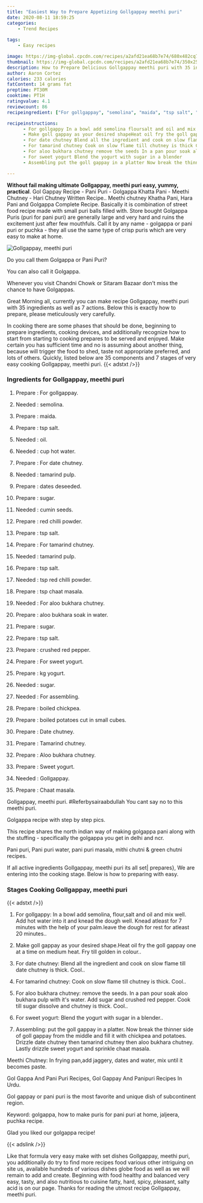 ```yaml
---
title: "Easiest Way to Prepare Appetizing Gollgappay meethi puri"
date: 2020-08-11 18:59:25
categories:
    - Trend Recipes
    
tags:
    - Easy recipes

image: https://img-global.cpcdn.com/recipes/a2afd21ea68b7e74/680x482cq70/gollgappay-meethi-puri-recipe-main-photo.jpg
thumbnail: https://img-global.cpcdn.com/recipes/a2afd21ea68b7e74/350x250cq70/gollgappay-meethi-puri-recipe-main-photo.jpg
description: How to Prepare Delicious Gollgappay meethi puri with 35 ingredients and 7 stages of easy cooking.
author: Aaron Cortez
calories: 233 calories
fatContent: 14 grams fat
preptime: PT30M
cooktime: PT1H
ratingvalue: 4.1
reviewcount: 86
recipeingredient: ["For gollgappay", "semolina", "maida", "tsp salt", "oil", "cup hot water", "For date chutney", "tamarind pulp", "dates deseeded", "sugar", "cumin seeds", "red chilli powder", "tsp salt", "For tamarind chutney", "tamarind pulp", "tsp salt", "tsp red chilli powder", "tsp chaat masala", "For aloo bukhara chutney", "aloo bukhara soak in water", "sugar", "tsp salt", "crushed red pepper", "For sweet yogurt", "kg yogurt", "sugar", "For assembling", "boiled chickpea", "boiled potatoes cut in small cubes", "Date chutney", "Tamarind chutney", "Aloo bukhara chutney", "Sweet yogurt", "Gollgappay", "Chaat masala"]

recipeinstructions: 
      - For gollgappy In a bowl add semolina floursalt and oil and mix well Add hot water into it and knead the dough well Knead atleast for 7 minutes with the help of your palmleave the dough for rest for atleast 20 minutes 
      - Make goll gappay as your desired shapeHeat oil fry the goll gappay one at a time on medium heat Fry till golden in colour 
      - For date chutney Blend all the ingredient and cook on slow flame till date chutney is thick Cool 
      - For tamarind chutney Cook on slow flame till chutney is thick Cool 
      - For aloo bukhara chutney remove the seeds In a pan pour soak aloo bukhara pulp with its water Add sugar and crushed red pepper Cook till sugar dissolve and chutney is thick Cool 
      - For sweet yogurt Blend the yogurt with sugar in a blender 
      - Assembling put the goll gappay in a platter Now break the thinner side of goll gappay from the middle and fill it with chickpea and potatoes Drizzle date chutney then tamarind chutney then aloo bukhara chutney Lastly drizzle sweet yogurt and sprinkle chaat masala

---
```




**Without fail making ultimate Gollgappay, meethi puri easy, yummy, practical**. Gol Gappay Recipe - Pani Puri - Golgappa Khatta Pani - Meethi Chutney - Hari Chutney Written Recipe.. Meethi chutney Khatha Pani, Hara Pani and Golgappa Complete Recipe. Basically it is combination of street food recipe made with small puri balls filled with. Store bought Golgappa Puris (puri for pani puri) are generally large and very hard and ruins the excitement just after few mouthfuls. Call it by any name - golgappa or pani puri or puchka - they all use the same type of crisp puris which are very easy to make at home.


![Gollgappay, meethi puri](https://img-global.cpcdn.com/recipes/a2afd21ea68b7e74/680x482cq70/gollgappay-meethi-puri-recipe-main-photo.jpg "Gollgappay, meethi puri")



Do you call them Golgappa or Pani Puri?

You can also call it Golgappa.

Whenever you visit Chandni Chowk or Sitaram Bazaar don&#39;t miss the chance to have Golgappas.


Great Morning all, currently you can make recipe Gollgappay, meethi puri with 35 ingredients as well as 7 actions. Below this is exactly how to prepare, please meticulously very carefully.

In cooking there are some phases that should be done, beginning to prepare ingredients, cooking devices, and additionally recognize how to start from starting to cooking prepares to be served and enjoyed. Make certain you has sufficient time and no is assuming about another thing, because will trigger the food to shed, taste not appropriate preferred, and lots of others. Quickly, listed below are 35 components and 7 stages of very easy cooking Gollgappay, meethi puri.
{{< adstxt />}}

### Ingredients for Gollgappay, meethi puri


1. Prepare  : For gollgappay.

1. Needed  : semolina.

1. Prepare  : maida.

1. Prepare  : tsp salt.

1. Needed  : oil.

1. Needed  : cup hot water.

1. Prepare  : For date chutney.

1. Needed  : tamarind pulp.

1. Prepare  : dates deseeded.

1. Prepare  : sugar.

1. Needed  : cumin seeds.

1. Prepare  : red chilli powder.

1. Prepare  : tsp salt.

1. Prepare  : For tamarind chutney.

1. Needed  : tamarind pulp.

1. Prepare  : tsp salt.

1. Needed  : tsp red chilli powder.

1. Prepare  : tsp chaat masala.

1. Needed  : For aloo bukhara chutney.

1. Prepare  : aloo bukhara soak in water.

1. Prepare  : sugar.

1. Prepare  : tsp salt.

1. Prepare  : crushed red pepper.

1. Prepare  : For sweet yogurt.

1. Prepare  : kg yogurt.

1. Needed  : sugar.

1. Needed  : For assembling.

1. Prepare  : boiled chickpea.

1. Prepare  : boiled potatoes cut in small cubes.

1. Prepare  : Date chutney.

1. Prepare  : Tamarind chutney.

1. Prepare  : Aloo bukhara chutney.

1. Prepare  : Sweet yogurt.

1. Needed  : Gollgappay.

1. Prepare  : Chaat masala.


Gollgappay, meethi puri. #Referbysairaabdullah You cant say no to this meethi puri.

Golgappa recipe with step by step pics.

This recipe shares the north indian way of making golgappa pani along with the stuffing - specifically the golgappa you get in delhi and ncr.

Pani puri, Pani puri water, pani puri masala, mithi chutni &amp; green chutni recipes.


If all active ingredients Gollgappay, meethi puri its all set| prepares}, We are entering into the cooking stage. Below is how to preparing with easy.

### Stages Cooking Gollgappay, meethi puri

{{< adstxt />}}


1. For gollgappy: In a bowl add semolina, flour,salt and oil and mix well. Add hot water into it and knead the dough well. Knead atleast for 7 minutes with the help of your palm.leave the dough for rest for atleast 20 minutes..



1. Make goll gappay as your desired shape.Heat oil fry the goll gappay one at a time on medium heat. Fry till golden in colour..



1. For date chutney: Blend all the ingredient and cook on slow flame till date chutney is thick. Cool..



1. For tamarind chutney: Cook on slow flame till chutney is thick. Cool..



1. For aloo bukhara chutney: remove the seeds. In a pan pour soak aloo bukhara pulp with it&#39;s water. Add sugar and crushed red pepper. Cook till sugar dissolve and chutney is thick. Cool..



1. For sweet yogurt: Blend the yogurt with sugar in a blender..



1. Assembling: put the goll gappay in a platter. Now break the thinner side of goll gappay from the middle and fill it with chickpea and potatoes. Drizzle date chutney then tamarind chutney then aloo bukhara chutney. Lastly drizzle sweet yogurt and sprinkle chaat masala.




Meethi Chutney: In frying pan,add jaggery, dates and water, mix until it becomes paste.

Gol Gappa And Pani Puri Recipes, Gol Gappay And Panipuri Recipes In Urdu.

Gol gappay or pani puri is the most favorite and unique dish of subcontinent region.

Keyword: golgappa, how to make puris for pani puri at home, jaljeera, puchka recipe.

Glad you liked our golgappa recipe!


{{< adslink />}}

Like that formula very easy make with set dishes Gollgappay, meethi puri, you additionally do try to find more recipes food various other intriguing on site us, available hundreds of various dishes globe food as well as we will remain to add and create. Beginning with food healthy and balanced very easy, tasty, and also nutritious to cuisine fatty, hard, spicy, pleasant, salty acid is on our page. Thanks for reading the utmost recipe Gollgappay, meethi puri.
